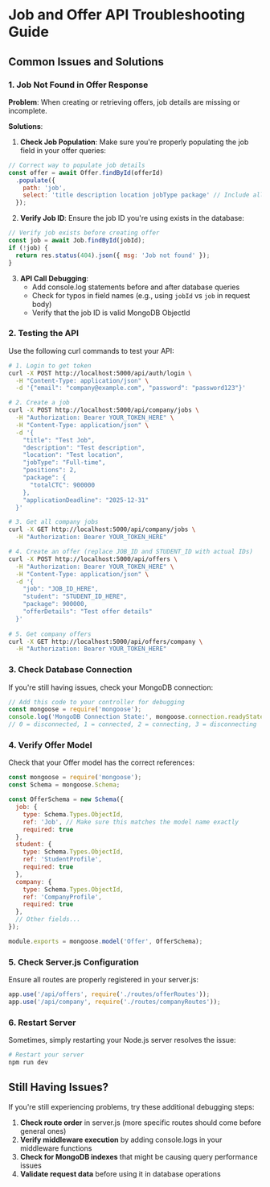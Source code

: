 # Job and Offer API Troubleshooting Guide

## Common Issues and Solutions

### 1. Job Not Found in Offer Response

**Problem**: When creating or retrieving offers, job details are missing or incomplete.

**Solutions**:

1. **Check Job Population**: Make sure you're properly populating the job field in your offer queries:

```javascript
// Correct way to populate job details
const offer = await Offer.findById(offerId)
  .populate({
    path: 'job',
    select: 'title description location jobType package' // Include all fields you need
  });
```

2. **Verify Job ID**: Ensure the job ID you're using exists in the database:

```javascript
// Verify job exists before creating offer
const job = await Job.findById(jobId);
if (!job) {
  return res.status(404).json({ msg: 'Job not found' });
}
```

3. **API Call Debugging**:
   - Add console.log statements before and after database queries
   - Check for typos in field names (e.g., using `jobId` vs `job` in request body)
   - Verify that the job ID is valid MongoDB ObjectId

### 2. Testing the API

Use the following curl commands to test your API:

```bash
# 1. Login to get token
curl -X POST http://localhost:5000/api/auth/login \
  -H "Content-Type: application/json" \
  -d '{"email": "company@example.com", "password": "password123"}'

# 2. Create a job
curl -X POST http://localhost:5000/api/company/jobs \
  -H "Authorization: Bearer YOUR_TOKEN_HERE" \
  -H "Content-Type: application/json" \
  -d '{
    "title": "Test Job",
    "description": "Test description",
    "location": "Test location",
    "jobType": "Full-time",
    "positions": 2,
    "package": {
      "totalCTC": 900000
    },
    "applicationDeadline": "2025-12-31"
  }'

# 3. Get all company jobs
curl -X GET http://localhost:5000/api/company/jobs \
  -H "Authorization: Bearer YOUR_TOKEN_HERE"

# 4. Create an offer (replace JOB_ID and STUDENT_ID with actual IDs)
curl -X POST http://localhost:5000/api/offers \
  -H "Authorization: Bearer YOUR_TOKEN_HERE" \
  -H "Content-Type: application/json" \
  -d '{
    "job": "JOB_ID_HERE",
    "student": "STUDENT_ID_HERE",
    "package": 900000,
    "offerDetails": "Test offer details"
  }'
  
# 5. Get company offers
curl -X GET http://localhost:5000/api/offers/company \
  -H "Authorization: Bearer YOUR_TOKEN_HERE"
```

### 3. Check Database Connection

If you're still having issues, check your MongoDB connection:

```javascript
// Add this code to your controller for debugging
const mongoose = require('mongoose');
console.log('MongoDB Connection State:', mongoose.connection.readyState);
// 0 = disconnected, 1 = connected, 2 = connecting, 3 = disconnecting
```

### 4. Verify Offer Model

Check that your Offer model has the correct references:

```javascript
const mongoose = require('mongoose');
const Schema = mongoose.Schema;

const OfferSchema = new Schema({
  job: {
    type: Schema.Types.ObjectId,
    ref: 'Job', // Make sure this matches the model name exactly
    required: true
  },
  student: {
    type: Schema.Types.ObjectId,
    ref: 'StudentProfile',
    required: true
  },
  company: {
    type: Schema.Types.ObjectId,
    ref: 'CompanyProfile',
    required: true
  },
  // Other fields...
});

module.exports = mongoose.model('Offer', OfferSchema);
```

### 5. Check Server.js Configuration

Ensure all routes are properly registered in your server.js:

```javascript
app.use('/api/offers', require('./routes/offerRoutes'));
app.use('/api/company', require('./routes/companyRoutes'));
```

### 6. Restart Server

Sometimes, simply restarting your Node.js server resolves the issue:

```bash
# Restart your server
npm run dev
```

## Still Having Issues?

If you're still experiencing problems, try these additional debugging steps:

1. **Check route order** in server.js (more specific routes should come before general ones)
2. **Verify middleware execution** by adding console.logs in your middleware functions
3. **Check for MongoDB indexes** that might be causing query performance issues
4. **Validate request data** before using it in database operations
